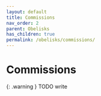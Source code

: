 ```yaml
---
layout: default
title: Commissions
nav_order: 2
parent: Obelisks
has_children: true
permalink: /obelisks/commissions/
---
```


# Commissions

{: .warning }
TODO write

